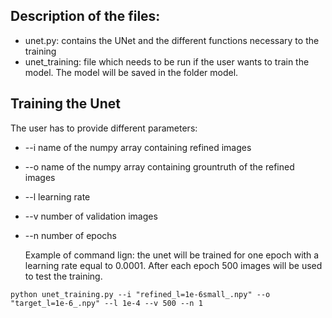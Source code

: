 ## Description of the files:
* unet.py: contains the UNet and the different functions necessary to the training
* unet_training: file which needs to be run if the user wants to train the model. The model will be saved in the folder model. 
## Training the Unet
The user has to provide different parameters:
* --i name of the numpy array containing refined images
* --o name of the numpy array containing grountruth of the refined images
* --l learning rate 
* --v number of validation images
* --n number of epochs
  
  Example of command lign: the unet will be trained for one epoch with a learning rate equal to 0.0001. After each epoch 500 images will be used to test the training.
```
python unet_training.py --i "refined_l=1e-6small_.npy" --o "target_l=1e-6_.npy" --l 1e-4 --v 500 --n 1
```

